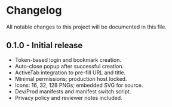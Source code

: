# Changelog

All notable changes to this project will be documented in this file.

## 0.1.0 - Initial release

- Token-based login and bookmark creation.
- Auto-close popup after successful creation.
- ActiveTab integration to pre-fill URL and title.
- Minimal permissions; production host locked.
- Icons: 16, 32, 128 PNGs; embedded SVG for source.
- Dev/Prod manifests and manifest switch script.
- Privacy policy and reviewer notes included.
